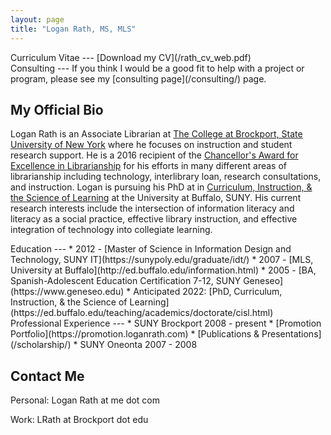 ```yaml
---
layout: page
title: "Logan Rath, MS, MLS"
---
```


<div class="row">
<div class="col-md-8" markdown="1">
Curriculum Vitae
---
[<i class="fas fa-file-pdf fa-2x pr-2 ml-3"></i>Download my CV](/rath_cv_web.pdf)
</div>
<div class="col-md-4" markdown="1">
Consulting
---
If you think I would be a good fit to help with a project or program, please see my [consulting page](/consulting/) page.
</div>


My Official Bio
---
Logan Rath is an Associate Librarian at [The College at Brockport, State University of New York](https://brockport.edu/library) where he focuses on instruction and student research support. He is a 2016 recipient of the [Chancellor's Award for Excellence in Librarianship](https://www.suny.edu/impact/education/faculty/chancellorsawards/) for his efforts in many different areas of librarianship including technology, interlibrary loan, research consultations, and instruction. Logan is pursuing his PhD at in [Curriculum, Instruction, &amp; the Science of Learning](https://ed.buffalo.edu/teaching/academics/doctorate/cisl.html) at  the University at Buffalo, SUNY. His current research interests include the intersection of information literacy and literacy as a social practice, effective library instruction, and effective integration of technology into collegiate learning.

<div class="row">
<div class="col-sm-8" markdown="1">
Education
---
* 2012 - [Master of Science in Information Design and Technology, SUNY IT](https://sunypoly.edu/graduate/idt/)
* 2007 - [MLS, University at Buffalo](http://ed.buffalo.edu/information.html)
* 2005 - [BA, Spanish-Adolescent Education Certification 7-12, SUNY Geneseo](https://www.geneseo.edu)
* Anticipated 2022: [PhD, Curriculum, Instruction, &amp; the Science of Learning](https://ed.buffalo.edu/teaching/academics/doctorate/cisl.html)
</div>
<div class="col-sm-4" markdown="1">
Professional Experience
---
* SUNY Brockport 2008 - present
  * [Promotion Portfolio](https://promotion.loganrath.com)
  * [Publications &amp; Presentations](/scholarship/)
* SUNY Oneonta 2007 - 2008
</div></div>


Contact Me
---
Personal: Logan Rath at me dot com

Work: LRath at Brockport dot edu
